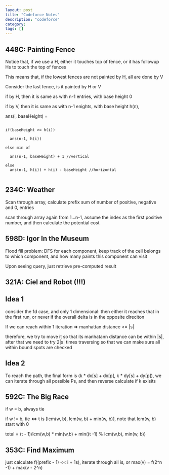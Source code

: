 ```yaml
---
layout: post
title: "Codeforce Notes"
description: "codeforce"
category: 
tags: []
---
```


448C: Painting Fence
---------
Notice that, if we use a H, either it touches top of fence, or it has followup Hs to touch the top of fences

This means that, if the lowest fences are not painted by H, all are done by V

Consider the last fence, is it painted by H or V

if by H, then it is same as with n-1 entries, with base height 0

if by V, then it is same as with n-1 enights, with base height h(n), 

ans(i, baseHeight) = 

```

if(baseHeight >= h(i))

  ans(n-1, h(i))  

else min of

  ans(n-1, baseHeight) + 1 //vertical

else
  ans(n-1, h(i)) + h(i) - baseHeight //horizontal


```


234C: Weather
--------
Scan through array, calculate prefix sum of number of positive, negative and 0, entries

scan through array again from 1...n-1, assume the index as the first positive number, and then calculate the potential cost



598D: Igor In the Museum
---------
Flood fill problem: DFS for each component, keep track of the cell belongs to which component, and how many paints this component can visit

Upon seeing query, just retrieve pre-computed result


321A: Ciel and Robot (!!!)
--------

Idea 1
-------
consider the 1d case, and only 1 dimensional: then either it reaches that in the first run, or never if the overall delta is in the opposite
direciton

If we can reach within 1 iteration => manhattan distance <= |s|

therefore, we try to move it so that its manhatann distance can be within |s|, after that we need to try 2|s| times traversing so that we
can make sure all within bound spots are checked

Idea 2
-------
To reach the path, the final form is (k * dx[s] + dx[p], k * dy[s] + dy[p]), we can iterate through all possible Ps, and then reverse
calculate if k exisits


592C: The Big Race
--------
if w = b, always tie

if w != b, tie <=> t is [lcm(w, b), lcm(w, b) + min(w, b)], note that lcm(w, b) start with 0

total = (t - 1)/lcm(w,b) * min(w,b) + min((t -1) % lcm(w,b), min(w, b))


353C: Find Maximum
--------

just calculate f((prefix - 1) << i + 1s), iterate through all is, or max(v) = f(2^n -1) + max(v - 2^n)
